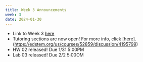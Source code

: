 ```yaml
---
title: Week 3 Announcements
week: 3
date: 2024-01-30
---
```


* Link to Week 3 [here](https://www.data8.org/sp24/index.html#week-3)
* Tutoring sections are now open! For more info, click [here].(https://edstem.org/us/courses/52859/discussion/4195799)
* HW 02 released! Due 1/31 5:00PM
* Lab 03 released! Due 2/2 5:00OM
